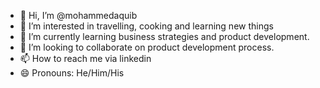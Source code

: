 - 👋 Hi, I’m @mohammedaquib
- 👀 I’m interested in travelling, cooking and learning new things
- 🌱 I’m currently learning business strategies and product development.
- 💞️ I’m looking to collaborate on product development process.
- 📫 How to reach me via linkedin
- 😄 Pronouns: He/Him/His


<!---
mohammedaquib00/mohammedaquib00 is a ✨ special ✨ repository because its `README.md` (this file) appears on your GitHub profile.
You can click the Preview link to take a look at your changes.
--->
